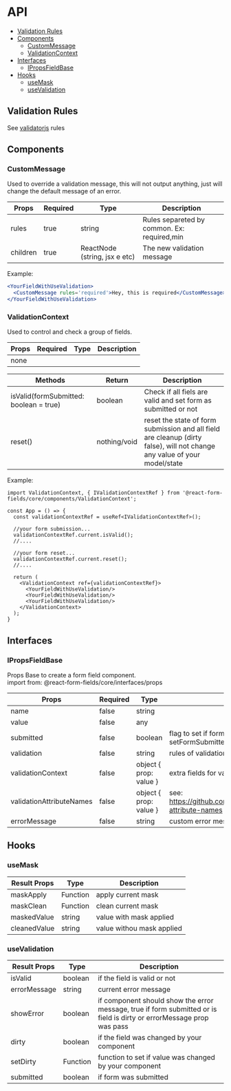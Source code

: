 # API

* [Validation Rules](#validation-rules)
* [Components](#components)
  * [CustomMessage](#custommessage)
  * [ValidationContext](#validationcontext)
* [Interfaces](#interfaces)
  * [IPropsFieldBase](#ipropsfieldbase)
* [Hooks](#hooks)
  * [useMask](#useMask)
  * [useValidation](#useValidation)

## Validation Rules

See [validatorjs](https://github.com/skaterdav85/validatorjs#available-rules) rules

## Components

### CustomMessage

Used to override a validation message, this will not output anything, just will change the default message of an error.

|  Props   | Required |             Type              |                 Description                 |
| -------- | -------- | ----------------------------- | ------------------------------------------- |
| rules    | true     | string                        | Rules separeted by common. Ex: required,min |
| children | true     | ReactNode (string, jsx e etc) | The new validation message                  |

Example:
```jsx
<YourFieldWithUseValidation>
  <CustomMessage rules='required'>Hey, this is required</CustomMessage>
</YourFieldWithUseValidation>
```

### ValidationContext

Used to control and check a group of fields.

| Props | Required | Type | Description |
| ----- | -------- | ---- | ----------- |
| none  |          |      |             |

|                Methods                 |    Return    |                                                        Description                                                        |
| -------------------------------------- | ------------ | ------------------------------------------------------------------------------------------------------------------------- |
| isValid(formSubmitted: boolean = true) | boolean      | Check if all fiels are valid and set form as submitted or not                                                             |
| reset()                                | nothing/void | reset the state of form submission and all field are cleanup (dirty false), will not change any value of your model/state |

Example:
```tsx
import ValidationContext, { IValidationContextRef } from '@react-form-fields/core/components/ValidationContext';

const App = () => {
  const validationContextRef = useRef<IValidationContextRef>();

  //your form submission...
  validationContextRef.current.isValid();
  //....

  //your form reset...
  validationContextRef.current.reset();
  //....

  return (
    <ValidationContext ref={validationContextRef}>
      <YourFieldWithUseValidation/>
      <YourFieldWithUseValidation/>
      <YourFieldWithUseValidation/>
    </ValidationContext>
  );
}
```

## Interfaces

### IPropsFieldBase

Props Base to create a form field component.  
import from: @react-form-fields/core/interfaces/props

|          Props           | Required |          Type          |                              Description                               |
| ------------------------ | -------- | ---------------------- | ---------------------------------------------------------------------- |
| name                     | false    | string                 |                                                                        |
| value                    | false    | any                    |                                                                        |
| submitted                | false    | boolean                | flag to set if form was submited (also can be set by setFormSubmitted) |
| validation               | false    | string                 | rules of validation                                                    |
| validationContext        | false    | object { prop: value } | extra fields for validation bind (ex. required_if)                     |
| validationAttributeNames | false    | object { prop: value } | see: https://github.com/skaterdav85/validatorjs#custom-attribute-names |
| errorMessage             | false    | string                 | custom error message from external validation                          |

## Hooks

### useMask

| Result Props |   Type   |        Description        |
| ------------ | -------- | ------------------------- |
| maskApply    | Function | apply current mask        |
| maskClean    | Function | clean current mask        |
| maskedValue  | string   | value with mask applied   |
| cleanedValue | string   | value withou mask applied |

### useValidation

| Result Props |   Type   |                                                      Description                                                      |
| ------------ | -------- | --------------------------------------------------------------------------------------------------------------------- |
| isValid      | boolean  | if the field is valid or not                                                                                          |
| errorMessage | string   | current error message                                                                                                 |
| showError    | boolean  | if component should show the error message, true if form submitted or is field is dirty or errorMessage prop was pass |
| dirty        | boolean  | if the field was changed by your component                                                                            |
| setDirty     | Function | function to set if value was changed by your component                                                                |
| submitted    | boolean  | if form was submitted                                                                                                 |
